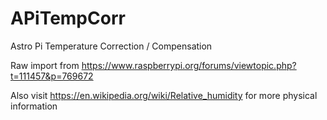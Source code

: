 # APiTempCorr

Astro Pi Temperature Correction / Compensation

Raw import from https://www.raspberrypi.org/forums/viewtopic.php?t=111457&p=769672

Also visit https://en.wikipedia.org/wiki/Relative_humidity for more physical information
